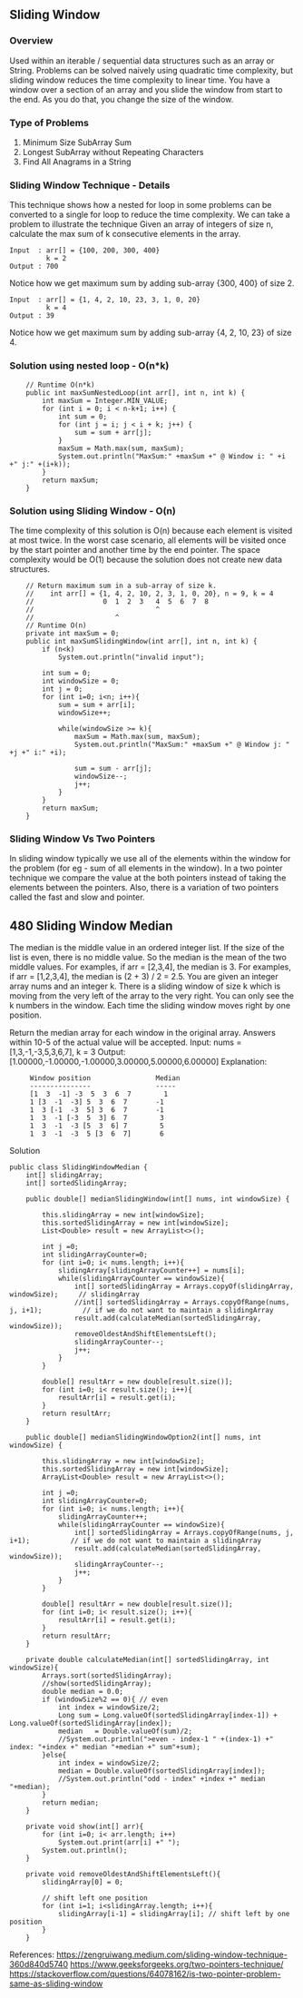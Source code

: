 ## Sliding Window

### Overview
Used within an iterable / sequential data structures such as an array or String.
Problems can be solved naively using quadratic time complexity, but sliding window reduces the time complexity to linear time.
You have a window over a section of an array and you slide the window from start to the end. As you do that, you change the size of the window.

### Type of Problems
1. Minimum Size SubArray Sum
2. Longest SubArray without Repeating Characters
3. Find All Anagrams in a String

### Sliding Window Technique - Details
This technique shows how a nested for loop in some problems can be converted to a single for loop to reduce the time complexity.
We can take a problem to illustrate the technique
Given an array of integers of size n, calculate the max sum of k consecutive elements in the array.
```
Input  : arr[] = {100, 200, 300, 400}
         k = 2
Output : 700
```
Notice how we get maximum sum by adding sub-array {300, 400} of size 2.
```
Input  : arr[] = {1, 4, 2, 10, 23, 3, 1, 0, 20}
         k = 4
Output : 39
```
Notice how we get maximum sum by adding sub-array {4, 2, 10, 23} of size 4.

### Solution using nested loop - O(n*k)
```
    // Runtime O(n*k)
    public int maxSumNestedLoop(int arr[], int n, int k) {
        int maxSum = Integer.MIN_VALUE;
        for (int i = 0; i < n-k+1; i++) {
            int sum = 0;
            for (int j = i; j < i + k; j++) {
                sum = sum + arr[j];
            }
            maxSum = Math.max(sum, maxSum);
            System.out.println("MaxSum:" +maxSum +" @ Window i: " +i +" j:" +(i+k));
        }
        return maxSum;
    }
```

### Solution using Sliding Window - O(n)
The time complexity of this solution is O(n) because each element is visited at most twice.
In the worst case scenario, all elements will be visited once by the start pointer and another time by the end pointer.
The space complexity would be O(1) because the solution does not create new data structures.
```
    // Return maximum sum in a sub-array of size k.
    //    int arr[] = {1, 4, 2, 10, 2, 3, 1, 0, 20}, n = 9, k = 4
    //                 0  1  2  3   4  5  6  7  8
    //                              ^
    //                    ^
    // Runtime O(n)
    private int maxSum = 0;
    public int maxSumSlidingWindow(int arr[], int n, int k) {
        if (n<k)
            System.out.println("invalid input");

        int sum = 0;
        int windowSize = 0;
        int j = 0;
        for (int i=0; i<n; i++){
            sum = sum + arr[i];
            windowSize++;

            while(windowSize >= k){
                maxSum = Math.max(sum, maxSum);
                System.out.println("MaxSum:" +maxSum +" @ Window j: " +j +" i:" +i);

                sum = sum - arr[j];
                windowSize--;
                j++;
            }
        }
        return maxSum;
    }
```
### Sliding Window Vs Two Pointers
In sliding window typically we use all of the elements within the window for the problem (for eg - sum of all elements in the window).
In a two pointer technique we compare the value at the both pointers instead of taking the elements between the pointers.
Also, there is a variation of two pointers called the fast and slow and pointer.

## 480 Sliding Window Median
The median is the middle value in an ordered integer list. If the size of the list is even, there is no middle value. So the median is the mean of the two middle values.
    For examples, if arr = [2,3,4], the median is 3.
    For examples, if arr = [1,2,3,4], the median is (2 + 3) / 2 = 2.5.
You are given an integer array nums and an integer k. There is a sliding window of size k which is moving from the very left of the array to the very right. You can only see the k numbers in the window. Each time the sliding window moves right by one position.

Return the median array for each window in the original array. Answers within 10-5 of the actual value will be accepted.
Input: nums = [1,3,-1,-3,5,3,6,7], k = 3
Output: [1.00000,-1.00000,-1.00000,3.00000,5.00000,6.00000]
Explanation:
```
     Window position                Median
     ---------------                -----
     [1  3  -1] -3  5  3  6  7        1
     1 [3  -1  -3] 5  3  6  7       -1
     1  3 [-1  -3  5] 3  6  7       -1
     1  3  -1 [-3  5  3] 6  7        3
     1  3  -1  -3 [5  3  6] 7        5
     1  3  -1  -3  5 [3  6  7]       6
```
Solution
```
public class SlidingWindowMedian {
    int[] slidingArray;
    int[] sortedSlidingArray;

    public double[] medianSlidingWindow(int[] nums, int windowSize) {

        this.slidingArray = new int[windowSize];
        this.sortedSlidingArray = new int[windowSize];
        List<Double> result = new ArrayList<>();

        int j =0;
        int slidingArrayCounter=0;
        for (int i=0; i< nums.length; i++){
            slidingArray[slidingArrayCounter++] = nums[i];
            while(slidingArrayCounter == windowSize){
                int[] sortedSlidingArray = Arrays.copyOf(slidingArray, windowSize);     // slidingArray
                //int[] sortedSlidingArray = Arrays.copyOfRange(nums, j, i+1);          // if we do not want to maintain a slidingArray
                result.add(calculateMedian(sortedSlidingArray, windowSize));
                removeOldestAndShiftElementsLeft();
                slidingArrayCounter--;
                j++;
            }
        }

        double[] resultArr = new double[result.size()];
        for (int i=0; i< result.size(); i++){
            resultArr[i] = result.get(i);
        }
        return resultArr;
    }

    public double[] medianSlidingWindowOption2(int[] nums, int windowSize) {

        this.slidingArray = new int[windowSize];
        this.sortedSlidingArray = new int[windowSize];
        ArrayList<Double> result = new ArrayList<>();

        int j =0;
        int slidingArrayCounter=0;
        for (int i=0; i< nums.length; i++){
            slidingArrayCounter++;
            while(slidingArrayCounter == windowSize){
                int[] sortedSlidingArray = Arrays.copyOfRange(nums, j, i+1);          // if we do not want to maintain a slidingArray
                result.add(calculateMedian(sortedSlidingArray, windowSize));
                slidingArrayCounter--;
                j++;
            }
        }

        double[] resultArr = new double[result.size()];
        for (int i=0; i< result.size(); i++){
            resultArr[i] = result.get(i);
        }
        return resultArr;
    }

    private double calculateMedian(int[] sortedSlidingArray, int windowSize){
        Arrays.sort(sortedSlidingArray);
        //show(sortedSlidingArray);
        double median = 0.0;
        if (windowSize%2 == 0){ // even
            int index = windowSize/2;
            Long sum = Long.valueOf(sortedSlidingArray[index-1]) + Long.valueOf(sortedSlidingArray[index]);
            median   = Double.valueOf(sum)/2;
            //System.out.println(">even - index-1 " +(index-1) +" index: "+index +" median "+median +" sum"+sum);
        }else{
            int index = windowSize/2;
            median = Double.valueOf(sortedSlidingArray[index]);
            //System.out.println("odd - index" +index +" median "+median);
        }
        return median;
    }

    private void show(int[] arr){
        for (int i=0; i< arr.length; i++)
            System.out.print(arr[i] +" ");
        System.out.println();
    }

    private void removeOldestAndShiftElementsLeft(){
        slidingArray[0] = 0;

        // shift left one position
        for (int i=1; i<slidingArray.length; i++){
            slidingArray[i-1] = slidingArray[i]; // shift left by one position
        }
    }

```

References:
https://zengruiwang.medium.com/sliding-window-technique-360d840d5740
https://www.geeksforgeeks.org/two-pointers-technique/
https://stackoverflow.com/questions/64078162/is-two-pointer-problem-same-as-sliding-window